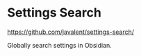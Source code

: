 # Settings Search

https://github.com/javalent/settings-search/

Globally search settings in Obsidian.
